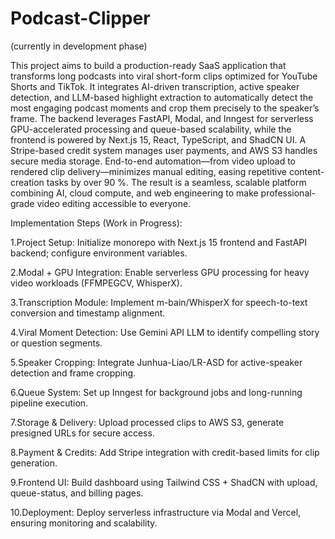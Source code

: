 # Podcast-Clipper
(currently in development phase)

This project aims to build a production-ready SaaS application that transforms long podcasts into viral short-form clips optimized for YouTube Shorts and TikTok. It integrates AI-driven transcription, active speaker detection, and LLM-based highlight extraction to automatically detect the most engaging podcast moments and crop them precisely to the speaker’s frame. The backend leverages FastAPI, Modal, and Inngest for serverless GPU-accelerated processing and queue-based scalability, while the frontend is powered by Next.js 15, React, TypeScript, and ShadCN UI. A Stripe-based credit system manages user payments, and AWS S3 handles secure media storage. End-to-end automation—from video upload to rendered clip delivery—minimizes manual editing, easing repetitive content-creation tasks by over 90 %. The result is a seamless, scalable platform combining AI, cloud compute, and web engineering to make professional-grade video editing accessible to everyone.

Implementation Steps (Work in Progress):

1.Project Setup: Initialize monorepo with Next.js 15 frontend and FastAPI backend; configure environment variables.

2.Modal + GPU Integration: Enable serverless GPU processing for heavy video workloads (FFMPEGCV, WhisperX).

3.Transcription Module: Implement m-bain/WhisperX for speech-to-text conversion and timestamp alignment.

4.Viral Moment Detection: Use Gemini API LLM to identify compelling story or question segments.

5.Speaker Cropping: Integrate Junhua-Liao/LR-ASD for active-speaker detection and frame cropping.

6.Queue System: Set up Inngest for background jobs and long-running pipeline execution.

7.Storage & Delivery: Upload processed clips to AWS S3, generate presigned URLs for secure access.

8.Payment & Credits: Add Stripe integration with credit-based limits for clip generation.

9.Frontend UI: Build dashboard using Tailwind CSS + ShadCN with upload, queue-status, and billing pages.

10.Deployment: Deploy serverless infrastructure via Modal and Vercel, ensuring monitoring and scalability.
